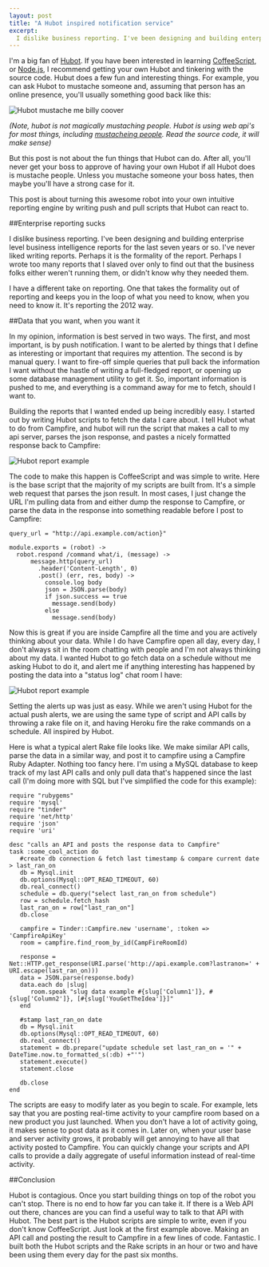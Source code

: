 ```yaml
---
layout: post
title: "A Hubot inspired notification service"
excerpt:
  I dislike business reporting. I've been designing and building enterprise level business intelligence reports for the last seven years or so. I've never liked writing reports. Perhaps it is the formality of the report. Perhaps I wrote too many reports that I slaved over only to find out that the business folks either weren't running them, or didn't know why they needed them.
---
```


I'm a big fan of [Hubot](http://hubot.github.com/). If you have been interested in learning [CoffeeScript](http://coffeescript.org/), or [Node.js](http://nodejs.org/), I recommend getting your own Hubot and tinkering with the source code. Hubut does a few fun and interesting things. For example, you can ask Hubot to mustache someone and, assuming that person has an online presence, you'll usually something good back like this:

![Hubot mustache me billy coover](https://s3.amazonaws.com/assets.coovtech/hubot5.png)

*(Note, hubot is not magically mustaching people. Hubot is using web api's for most things, including [mustacheing people](https://github.com/afeld/mustachio). Read the source code, it will make sense)*

But this post is not about the fun things that Hubot can do. After all, you'll never get your boss to approve of having your own Hubot if all Hubot does is mustache people. Unless you mustache someone your boss hates, then maybe you'll have a strong case for it.

This post is about turning this awesome robot into your own intuitive reporting engine by writing push and pull scripts that Hubot can react to.

##Enterprise reporting sucks

I dislike business reporting. I've been designing and building enterprise level business intelligence reports for the last seven years or so. I've never liked writing reports. Perhaps it is the formality of the report. Perhaps I wrote too many reports that I slaved over only to find out that the business folks either weren't running them, or didn't know why they needed them.

I have a different take on reporting. One that takes the formality out of reporting and keeps you in the loop of what you need to know, when you need to know it. It's reporting the 2012 way.

##Data that you want, when you want it

In my opinion, information is best served in two ways. The first, and most important, is by push notification. I want to be alerted by things that I define as interesting or important that requires my attention. The second is by manual query. I want to fire-off simple queries that pull back the information I want without the hastle of writing a full-fledged report, or opening up some database management utility to get it. So, important information is pushed to me, and everything is a command away for me to fetch, should I want to.

Building the reports that I wanted ended up being incredibly easy. I started out by writing Hubot scripts to fetch the data I care about. I tell Hubot what to do from Campfire, and hubot will run the script that makes a call to my api server, parses the json response, and pastes a nicely formatted response back to Campfire:

![Hubot report example](https://s3.amazonaws.com/assets.coovtech/hubot3.png)

The code to make this happen is CoffeeScript and was simple to write. Here is the base script that the majority of my scripts are built from. It's a simple web request that parses the json result. In most cases, I just change the URL I'm pulling data from and either dump the response to Campfire, or parse the data in the response into something readable before I post to Campfire:

	query_url = "http://api.example.com/action}"

	module.exports = (robot) ->
	  robot.respond /command what/i, (message) ->
	      message.http(query_url)
	        .header('Content-Length', 0)
	        .post() (err, res, body) ->
	          console.log body
	          json = JSON.parse(body)
	          if json.success == true
	            message.send(body)
	          else
	            message.send(body)

Now this is great if you are inside Campfire all the time and you are actively thinking about your data. While I do have Campfire open all day, every day, I don't always sit in the room chatting with people and I'm not always thinking about my data. I wanted Hubot to go fetch data on a schedule without me asking Hubot to do it, and alert me if anything interesting has happened by posting the data into a "status log" chat room I have:

![Hubot report example](https://s3.amazonaws.com/assets.coovtech/hubot1.png)

Setting the alerts up was just as easy. While we aren't using Hubot for the actual push alerts, we are using the same type of script and API calls by throwing a rake file on it, and having Heroku fire the rake commands on a schedule. All inspired by Hubot.	

Here is what a typical alert Rake file looks like. We make similar API calls, parse the data in a similar way, and post it to campfire using a Campfire Ruby Adapter. Nothing too fancy here. I'm using a MySQL database to keep track of my last API calls and only pull data that's happened since the last call (I'm doing more with SQL but I've simplified the code for this example):

	require "rubygems"
	require 'mysql'
	require "tinder"
	require 'net/http'
	require 'json'
	require 'uri'

	desc "calls an API and posts the response data to Campfire"
	task :some_cool_action do
	   #create db connection & fetch last timestamp & compare current date > last_ran_on
	   db = Mysql.init
	   db.options(Mysql::OPT_READ_TIMEOUT, 60)
	   db.real_connect()
	   schedule = db.query("select last_ran_on from schedule")
	   row = schedule.fetch_hash
	   last_ran_on = row["last_ran_on"]
	   db.close

	   campfire = Tinder::Campfire.new 'username', :token => 'CampfireApiKey'
	   room = campfire.find_room_by_id(CampFireRoomId)

	   response = Net::HTTP.get_response(URI.parse('http://api.example.com?lastranon=' + URI.escape(last_ran_on)))
	   data = JSON.parse(response.body)
	   data.each do |slug|
	      room.speak "slug data example #{slug['Column1']}, #{slug['Column2']}, [#{slug['YouGetTheIdea']}]"
	   end

	   #stamp last_ran_on date
	   db = Mysql.init
	   db.options(Mysql::OPT_READ_TIMEOUT, 60)
	   db.real_connect()
	   statement = db.prepare("update schedule set last_ran_on = '" + DateTime.now.to_formatted_s(:db) +"'")
	   statement.execute()
	   statement.close

	   db.close
	end

The scripts are easy to modify later as you begin to scale. For example, lets say that you are posting real-time activity to your campfire room based on a new product you just launched. When you don't have a lot of activity going, it makes sense to post data as it comes in. Later on, when your user base and server activity grows, it probably will get annoying to have all that activity posted to Campfire. You can quickly change your scripts and API calls to provide a daily aggregate of useful information instead of real-time activity.

##Conclusion

Hubot is contagious. Once you start building things on top of the robot you can't stop. There is no end to how far you can take it. If there is a Web API out there, chances are you can find a useful way to talk to that API with Hubot. The best part is the Hubot scripts are simple to write, even if you don't know CoffeeScript. Just look at the first example above. Making an API call and posting the result to Campfire in a few lines of code. Fantastic. I built both the Hubot scripts and the Rake scripts in an hour or two and have been using them every day for the past six months. 